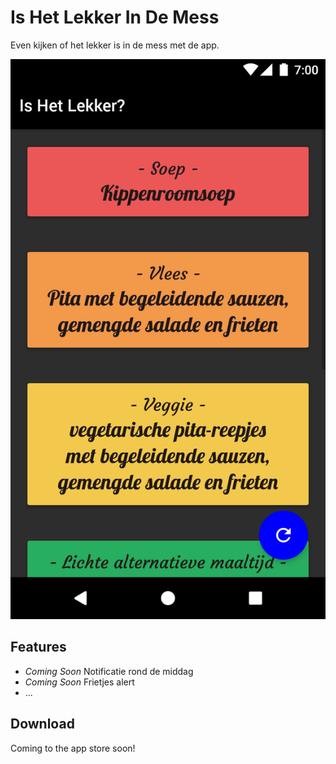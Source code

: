 # Is Het Lekker In De Mess

Even kijken of het lekker is in de mess met de app.

![](./img/main-screen.png)

## Features

- *Coming Soon* Notificatie rond de middag
- *Coming Soon* Frietjes alert
- ...

## Download
Coming to the app store soon!